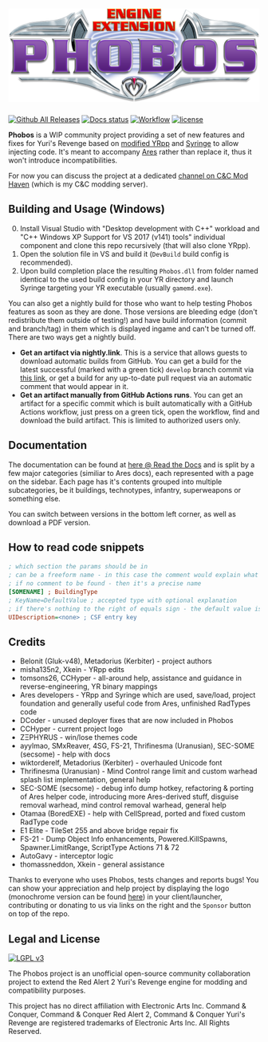 # ![Phobos YR Engine Extension](logo.png)

[![Github All Releases](https://img.shields.io/github/downloads/Phobos-developers/Phobos/total.svg)](https://github.com/Phobos-developers/Phobos/releases)
[![Docs status](https://readthedocs.org/projects/phobos/badge/?version=latest)](https://phobos.readthedocs.io/en/latest/?badge=latest)
[![Workflow](https://img.shields.io/github/workflow/status/Phobos-developers/Phobos/Nightly%20Build.svg)](https://github.com/Phobos-developers/Phobos/actions)
[![license](https://img.shields.io/github/license/Phobos-developers/Phobos.svg)](https://www.gnu.org/licenses/lgpl-3.0.en.html)

**Phobos** is a WIP community project providing a set of new features and fixes for Yuri's Revenge based on [modified YRpp](https://github.com/Metadorius/YRpp) and [Syringe](https://github.com/Ares-Developers/Syringe) to allow injecting code. It's meant to accompany [Ares](https://github.com/Ares-Developers/Ares) rather than replace it, thus it won't introduce incompatibilities.

For now you can discuss the project at a dedicated [channel on C&C Mod Haven](https://discord.gg/sZeMzz6qVg) (which is my C&C modding server).


Building and Usage (Windows)
----------------------------

0. Install Visual Studio with "Desktop development with C++" workload and "C++ Windows XP Support for VS 2017 (v141) tools" individual component and clone this repo recursively (that will also clone YRpp).
1. Open the solution file in VS and build it (`DevBuild` build config is recommended).
2. Upon build completion place the resulting `Phobos.dll` from folder named identical to the used build config in your YR directory and launch Syringe targeting your YR executable (usually `gamemd.exe`).

You can also get a nightly build for those who want to help testing Phobos features as soon as they are done. Those versions are bleeding edge (don't redistribute them outside of testing!) and have build information (commit and branch/tag) in them which is displayed ingame and can't be turned off. There are two ways get a nightly build.
- **Get an artifact via nightly.link**. This is a service that allows guests to download automatic builds from GitHub. You can get a build for the latest successful (marked with a green tick) `develop` branch commit via [this link](https://nightly.link/Phobos-developers/Phobos/blob/develop/.github/workflows/nightly.yml), or get a build for any up-to-date pull request via an automatic comment that would appear in it. 
- **Get an artifact manually from GitHub Actions runs**. You can get an artifact for a specific commit which is built automatically with a GitHub Actions workflow, just press on a green tick, open the workflow, find and download the build artifact. This is limited to authorized users only.

Documentation
-------------

The documentation can be found at [here @ Read the Docs](https://phobos.readthedocs.io) and is split by a few major categories (similiar to Ares docs), each represented with a page on the sidebar. Each page has it's contents grouped into multiple subcategories, be it buildings, technotypes, infantry, superweapons or something else.

You can switch between versions in the bottom left corner, as well as download a PDF version.

How to read code snippets
-------------------------

```ini
; which section the params should be in
; can be a freeform name - in this case the comment would explain what it is
; if no comment to be found - then it's a precise name
[SOMENAME] ; BuildingType
; KeyName=DefaultValue ; accepted type with optional explanation
; if there's nothing to the right of equals sign - the default value is empty/absent
UIDescription=<none> ; CSF entry key
```

Credits
-------

- Belonit (Gluk-v48), Metadorius (Kerbiter) - project authors
- misha135n2, Xkein - YRpp edits
- tomsons26, CCHyper - all-around help, assistance and guidance in reverse-engineering, YR binary mappings
- Ares developers - YRpp and Syringe which are used, save/load, project foundation and generally useful code from Ares, unfinished RadTypes code 
- DCoder - unused deployer fixes that are now included in Phobos
- CCHyper - current project logo
- ZΞPHYɌUS - win/lose themes code
- ayylmao, SMxReaver, 4SG, FS-21, Thrifinesma (Uranusian), SEC-SOME (secsome) - help with docs
- wiktorderelf, Metadorius (Kerbiter) - overhauled Unicode font
- Thrifinesma (Uranusian) - Mind Control range limit and custom warhead splash list implementation, general help
- SEC-SOME (secsome) - debug info dump hotkey, refactoring & porting of Ares helper code, introducing more Ares-derived stuff, disguise removal warhead, mind control removal warhead, general help
- Otamaa (BoredEXE) - help with CellSpread, ported and fixed custom RadType code
- E1 Elite - TileSet 255 and above bridge repair fix
- FS-21 - Dump Object Info enhancements, Powered.KillSpawns, Spawner.LimitRange, ScriptType Actions 71 & 72
- AutoGavy - interceptor logic
- thomassneddon, Xkein - general assistance

Thanks to everyone who uses Phobos, tests changes and reports bugs! You can show your appreciation and help project by displaying the logo (monochrome version can be found [here](https://github.com/Phobos-developers/Phobos/logo-mono.png)) in your client/launcher, contributing or donating to us via links on the right and the `Sponsor` button on top of the repo.

Legal and License
-----
[![LGPL v3](https://www.gnu.org/graphics/lgplv3-147x51.png)](https://opensource.org/licenses/LGPL-3.0)

The Phobos project is an unofficial open-source community collaboration project to extend the Red Alert 2 Yuri's Revenge engine for modding and compatibility purposes.

This project has no direct affiliation with Electronic Arts Inc. Command & Conquer, Command & Conquer Red Alert 2, Command & Conquer Yuri's Revenge are registered trademarks of Electronic Arts Inc. All Rights Reserved.

